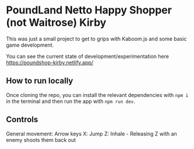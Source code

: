 # PoundLand Netto Happy Shopper (not Waitrose) Kirby

This was just a small project to get to grips with Kaboom.js and some basic game development.

You can see the current state of development/experimentation here https://poundshop-kirby.netlify.app/ 

## How to run locally
Once cloning the repo, you can install the relevant dependencies with ``npm i`` in the terminal and then run the app with ``npm run dev``.

## Controls
General movement: Arrow keys
X: Jump
Z: Inhale - Releasing Z with an enemy shoots them back out
